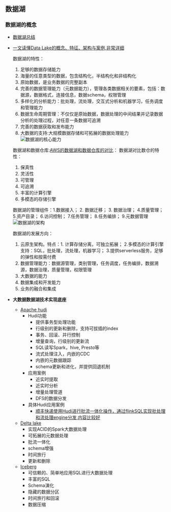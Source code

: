## 数据湖


### 数据湖的概念

- [数据湖总结](https://zhuanlan.zhihu.com/p/91165577)
- [一文读懂Data Lake的概念、特征、架构与案例,非常详细](https://blog.csdn.net/u011598442/article/details/106610486)
  
  数据湖的特性：
  1. 足够的数据存储能力
  2. 海量的任意类型的数据，包含结构化，半结构化和非结构化
  3. 原始数据，是业务数据的完整副本
  4. 完善的数据管理能力（元数据能力），管理各类数据相关的要素，包括：数据源，数据格式，连接信息，数据schema，权限管理
  5. 多样化的分析能力：批处理，流处理，交互式分析和机器学习，任务调度和管理能力
  6. 数据生命周期管理：不仅仅是原始数据，数据处理的中间结果并记录数据分析的处理过程，对任意一条数据可追溯
  7. 完善的数据获取和发布能力
  8. 大数据的支持:大规模数据存储和可拓展的数据处理能力
   ![数据湖的核心能力](https://imgconvert.csdnimg.cn/aHR0cHM6Ly9tbWJpei5xcGljLmNuL21tYml6X3BuZy9NdGV6RVNNTGQ2R253aWMzbXpHdk1pY2RVRGljT21WMkhWUWNzcnlWY3FaaWFGOUZkOXp1cHlMOERXVHJxb3J5dDV1bXVLbVNhSjVmRXhBZlZ0N3ZYQ3BvdkEvNjQw?x-oss-process=image/format,png)

   数据湖和数据仓库:[AWS的数据湖和数据仓库的对比](https://aws.amazon.com/cn/big-data/datalakes-and-analytics/what-is-a-data-lake/)：
   数据湖对比数仓的特性：
   1. 保真性
   2. 灵活性
   3. 可管理
   4. 可追溯
   5. 丰富的计算引擎
   6. 多模态的存储引擎

   数据湖的管理组件：1.数据接入； 2. 数据迁移； 3. 数据治理； 4.质量管理； 5.资产目录； 6.访问控制； 7.任务管理； 8.任务编排； 9.元数据管理
   ![数据湖的架构](https://imgconvert.csdnimg.cn/aHR0cHM6Ly9tbWJpei5xcGljLmNuL21tYml6X3BuZy9NdGV6RVNNTGQ2R253aWMzbXpHdk1pY2RVRGljT21WMkhWUUo0TnlzaWJoamY2NnhUelJmUkQ3Z2ZrTHkzR1pVNTJKWkVaY3hFU1d2aWJJbzR0bGVMek5KeGJnLzY0MA?x-oss-process=image/format,png)

   数据湖的发展方向：
   1. 云原生架构。特点：1. 计算存储分离，可独立拓展； 2.多模态的计算引擎支持：SQL，批处理，流处理，机器学习； 3.提供serverless服务，足够的弹性和按需付费
   2. 数据管理能力：数据源管理，类别管理，任务调度，任务编排，数据溯源，数据治理，质量管理，权限管理
   3. 大数据的能力
   4. 数据集成和开发能力
   5. 业务的融合和集成

- **大数据数据湖技术实现底座**
  - [Apache hudi](https://hudi.apache.org/docs/quick-start-guide)
    - Hudi功能
      - 提供事务型处理功能
      - 行级别的更新和删除，支持可拔插的index
      - 事务、回滚、并行控制
      - 增量查询，行级别的更新流
      - SQL读写Spark，hive, Presto等
      - 流式处理注入，内嵌的CDC
      - 内嵌的元数据跟踪
      - schema更新和进化，并提供回退机制
    - 应用案例
      - 近实时提取
      - 近实时分析
      - 增量处理管道
      - DFS的数据分发
    - 具体Hudi应用案例
      - [顺丰快递使用Hudi进行批流一体化操作，通过flinkSQL实现批处理和流处理engine分发,内容比较好](https://blog.csdn.net/m0_54252387/article/details/126171214)
  - [Delta lake](https://docs.delta.io/latest/delta-intro.html)
    - 实现ACID的Spark大数据处理
    - 可拓展的元数据处理
    - 批流一体化
    - schema增强
    - 时间旅行
    - 更新和删除
  - [Iceberg](https://iceberg.apache.org)
    - 可信赖的、简单地应用SQL进行大数据处理
    - 丰富的SQL
    - Schema演化
    - 隐藏的数据分区
    - 时间旅行和回滚
    - 数据压缩
   